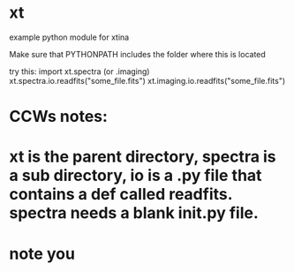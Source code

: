 # xt
example python module for xtina

Make sure that PYTHONPATH includes the folder where this is located

try this:
import xt.spectra (or .imaging)
xt.spectra.io.readfits("some_file.fits")
xt.imaging.io.readfits("some_file.fits")


# CCWs notes:
# xt is the parent directory, spectra is a sub directory, io is a .py file that contains a def called readfits. spectra needs a blank __init__.py file.
# note you 